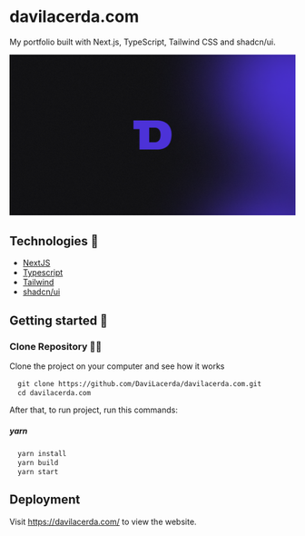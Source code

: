 # davilacerda.com

My portfolio built with Next.js, TypeScript, Tailwind CSS and shadcn/ui.

![OG Image](public/images/og.png)

## Technologies 👾

* [NextJS](https://nextjs.org/)
* [Typescript](https://www.typescriptlang.org/)
* [Tailwind](https://tailwindcss.com/)
* [shadcn/ui](https://ui.shadcn.com/)

## Getting started 🚀

### Clone Repository 👩‍💻

Clone the project on your computer and see how it works

```
  git clone https://github.com/DaviLacerda/davilacerda.com.git
  cd davilacerda.com
```

After that, to run project, run this commands:

##### yarn
```
  yarn install
  yarn build
  yarn start
```

## Deployment

Visit https://davilacerda.com/ to view the website.
